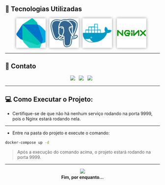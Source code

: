 
## :open_file_folder: Tecnologias Utilizadas


<p align="center">
    <img height="96" style="filter: drop-shadow(0 0 5px #969696);" src="https://raw.githubusercontent.com/devicons/devicon/master/icons/dart/dart-original.svg" alt="Go"/> &nbsp;
    <img height="96"  style="filter: drop-shadow(0 0 5px #969696);" src="https://raw.githubusercontent.com/devicons/devicon/master/icons/postgresql/postgresql-plain.svg" alt="PostgreSQL"/> &nbsp;
    <img height="96"  style="filter: drop-shadow(0 0 5px #969696);" src="https://raw.githubusercontent.com/devicons/devicon/master/icons/docker/docker-plain.svg" alt="Docker"/> &nbsp;&nbsp;
    <img height="96"  style="filter: drop-shadow(0 0 5px #969696);" src="https://raw.githubusercontent.com/devicons/devicon/master/icons/nginx/nginx-original.svg" alt="Nginx"/> &nbsp;
</p>

- ---

## :open_file_folder: Contato
<p align="center">
  <a target="_blank" href="https://www.linkedin.com/in/nicolasmmb/" alt="Linkedin">
  <img src="https://img.shields.io/badge/-nicolasmmb-0e76a8?style=flat-square&logo=Linkedin&logoColor=white"/></a> &nbsp;
  <a target="_blank" href="https://www.instagram.com/pedreiro.de.software/" alt="Instagram">
  <img src="https://img.shields.io/badge/-pedreiro.de.software-DF0174?style=flat-square&labelColor=DF0174&logo=instagram&logoColor=white"/></a> &nbsp;
  <a target="_blank" href="https://github.com/nicolasmmb/DART-SIDE" alt="REPO: A-GO-RINHA">
    <img src="https://img.shields.io/badge/REPO%20-RINHA-F0E68C?style=flat-square"/></a> &nbsp;
</p>  

- ---

## :computer: Como Executar o Projeto:
- Certifique-se de que não há nenhum serviço rodando na porta 9999, pois o Nginx estará rodando nela.
- ---
- Entre na pasta do projeto e execute o comando:
```bash
docker-compose up -d
```
> Após a execução do comando acima, o projeto estará rodando na porta 9999.

- ---

<p align="center">
    <img height="256" src="https://github.com/cat-milk/Anime-Girls-Holding-Programming-Books/blob/master/Dart/Fujiwara_Chika_Dart_Apprentice.png?raw=true">
    <br>
    <b>Fim, por enquanto...</b>
</p>
